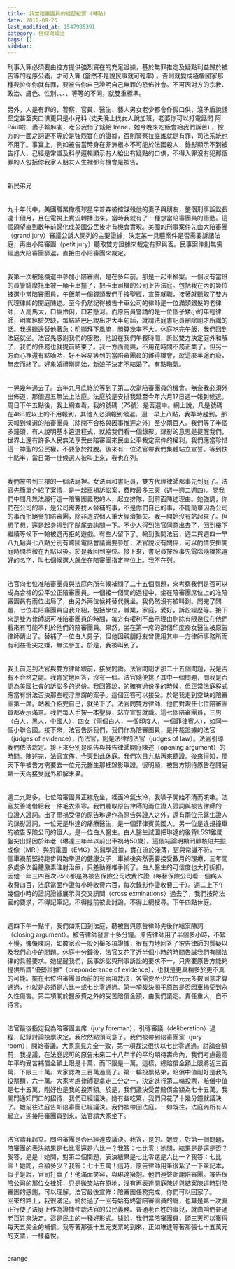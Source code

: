 ```yaml
---
title: 我當陪審團員的經歷紀實 (轉貼)
date: 2015-09-25
last_modified_at: 1547985391
category: 信仰與政治
tags: []
sidebar: 
---
```


<p>刑事入罪必須要由控方提供強烈實在的充足證據，基於無罪推定及疑點利益歸於被告等的程序公義，才可入罪 (當然不是說民事就可輕率) 。否則就變成極權國家那種我拉你你就有罪，要被告你自己證明自己無罪的恐佈社會。不可因對方的宗教、政治、膚色、性別、、、、等等的不同，就雙重標準。<br/><br/>另外，人是有罪的，警察、官員、醫生、藝人男女老少都會作假口供，沒矛盾說話堅定甚至夾口供更只是小兒科 (丈夫晚上找女人說加班，老婆你可以打電話問 阿Paul啦、妻子輸麻雀，老公我借了錢給 Irene，她今晚來吃飯會給我們訴苦) ，控方的一面之詞更不等於是強烈實在的證據，否則警察拉誰誰就是有罪，司法系統也不用了。事實上，例如被告當時身在非洲根本不可能於法國殺人、錄影顯示不到被告打人，己經是常識及科學邏輯顯示有人給出有疑點的口供，不得入罪沒有犯那個罪的人包括你我家人朋友人生裡都有機會是被告。<br/><!--more--><br/><br/>新民弟兄<br/><br/><br/>九十年代中，美國職業橄欖球星辛普森被控謀殺他的妻子與朋友，整個刑事訴訟長達十個月，且在電視上實況轉播出來。當時我就有了一種想當陪審團員的衝動。這個願望直到數年前歸化成美國公民後才有機會實現。美國的刑事案件先由大陪審團（grand jury）審議公訴人開列的主要證據，決定某一具體案件是否需要訴諸法庭，再由小陪審團（petit jury）聽取雙方證據來裁定有罪與否。民事案件則無需經過大陪審團篩選，直接由小陪審團來裁定。<br/><br/><br/>我第一次被隨機選中參加小陪審團，是在多年前。那是一起車禍案。一個沒有當班的員警騎摩托車被一輛卡車撞了，把卡車司機的公司上告法庭。包括我在內的幾位被選中當陪審團員，午飯前一個鐘頭我們手按聖經，宣誓就職，接著就聽取了雙方代理律師的開庭陳述。至今仍然記得被告卡車公司的律師是一位滿頭銀髮的老律師，人高馬大，口齒伶俐，口若懸河。而原告員警請的是一位個子矮小的年輕律師，明顯經驗欠缺，每結結巴巴說出才大半句話，就請法庭書記員刪除剛才所講的話。我邊聽邊替他著急：明顯拜下風嘛，勝算幾率不大。休庭吃完午飯，我們回到法庭就坐。法官先感謝我們的服務，他說在我們午餐時間，訴訟雙方決定庭外和解了，我們的任務也就提前結束了。我一方面高興，不用花時間不務正業了，但另一方面心裡還有點嘀咕，好不容易等到的當陪審團員的難得機會，就這麼半途而廢，無疾而終了。好象婚禮剛開始，新娘子決定不結婚了。有點晦氣。<br/><br/><br/>一晃幾年過去了。去年九月底終於等到了第二次當陪審團員的機會。無奈我必須外出佈道，那個週五無法上法庭。法庭於是安排我延至今年六月17日週一報到候選。周日下午五點後，我上網查看，我的號碼（75號）是否選中。網上說，凡是號碼在468或以上的不用報到，其他人必須報到候選。週一早上八點，我準時趕到。那天報到候選的陪審團員（除開不合格與因事推遲之外）至少兩百人。我們等了半個多鐘頭，有人說明基本遴選程式，就給我們看一個錄影。錄影的意思是提醒我們，世界上還有許多人民無法享受由陪審團來民主公平裁定案件的權利，我們應當珍惜這一神聖的公民權，不要急於推脫。後來有一位法官帶我們集體站立宣誓。等到快十點半，當日第一批候選人被叫上來，我也在列。<br/><br/><br/>我們被帶到三樓的一個法庭裡。女法官和書記員，雙方代理律師都事先到庭了。法官先簡單介紹了案情，是一起車禍訴訟案，費時最多三天（週一週二週四）。問我們中間凡無法履行這一陪審團義務的人，起立排隊，到前面陳述理由。她強調，你們在公司的事，是公司需要找人替補的事，不是你們自己的事，不能簡單因為公司的事而拒絕參加陪審團，除非造成個人重大經濟損失。我一開始沒有站起來了。但想了想，還是起身排到了隊尾去詢問一下。不少人得到法官同意出去了，回到樓下繼續等候下一輪被選再拒的遊戲。有些人留下了。輪到我問法官，週二與週四一早八九點與七八點分別有跨國電話會議需要參加，法官說沒有關係，可以酌情安排開庭時間稍微在九點以後。於是我回到座位。接下來，書記員按照事先電腦隨機挑選好的名字，叫七個候選人就坐在陪審團指定座位上。我不在列。<br/><br/><br/>法官向七位准陪審團員與法庭內所有候補問了二十五個問題，來考察我們是否可以成為合格的公平公正陪審團員。一個接一個問的過程中，坐在陪審團席位上的准陪審團員有兩位出局了，由另外兩位候補替代就坐。我仍然沒有被叫到。問完了問題，七位准陪審團員自我介紹，包括學位，職業，家庭，愛好，訴訟經歷等。接下來是雙方律師認可准陪審團員的時間，每方有權利不出示理由剔除有限幾位在他們看來有可能不利於他們的陪審團員。果然，坐在第一席的那個印度裔女醫生被原告律師請出了。替補了一位白人男子，但他因親朋好友曾使用其中一方律師事務所而有利益衝突之嫌，無法參加。於是，我被叫到了。<br/><br/><br/>我上前走到法官與雙方律師跟前，接受問詢。法官問剛才那二十五個問題，我是否有不合格之處。我肯定地回答，沒有一個。法官隨便挑了其中一個問題，問我是否認為美國社會的訴訟多的過份。我回答說，的確有過份多的時候，但正常法庭程式應當有辦法否決那些輕浮無謂的案子。這個回答可以接受。於是我走到空缺的陪審團第一席。站著介紹完自己，就坐下了。法官問雙方律師，他們對現任七位陪審團員都表示滿意。我們每人手按一本聖經，站立宣誓就職。這七個陪審團員，三男（白人，黑人，中國人），四女（兩個白人，一個印度人，一個菲律賓人），如同一個小聯合國。接下來，法官告訴我們，我們作為陪審團員，是仲裁證據的法官（judges of evidence），而法官，則是法律的法官（judges of law）。法官引導我們依法裁定。接下來分別是原告與被告律師開庭陳述（opening argument）的時間。陳述完，法官宣佈，今天到此休庭。我們次日九點再來聽證。後來得知，那天下午被告方需要去一位元元醫生那裡錄影取證。很明顯，被告方期待原告在開庭第一天內接受庭外和解未果。<br/><br/><br/>週二九點多，七位陪審團員正襟危坐，裡面冷氣太冷，我嗓子開始不清而咳嗽。法官友善地借給我一件毛衣禦寒。我們聽取原告律師的兩位證人證詞與被告律師的一位證人證詞。出了車禍受傷的原告琳達作為原告與證人之外，還有兩位元醫生證人的錄影證詞，一位元是琳達的痛療醫生，是一個菲律賓美國人，另一位是違規撞車的被告保險公司的證人，是一位白人醫生。白人醫生試圖把琳達的後背L5S1錐間盤突出歸因於年老（琳達三年半以前出車禍時50歲）。這個結論明顯罔顧核磁共振成像（MRI）與肌電圖（EMG）的醫學證據，實在流於淺薄，更與常識不符。一個車禍前堅持跑步與跆拳道的健康女子，車禍後突然需要接受數月的理療，三年間多處多次甾體激素注射治療，只差動脊椎手術了。白人醫生的可信度也大打折扣，因他一年三四百次95％都是為被告保險公司收費作證（每替保險公司看一個病人收費四百，法庭當面作證每小時收費六百，每次錄影作證收費三千）。週二上下午幾個小時的證詞證據展示與交叉訊問（cross exminations）過去了，我們按照法官的要求，不得記筆記，不得提前彼此討論，不得上網搜尋。下午四點休庭。<br/><br/><br/>週四下午一點半，我們如期回到法庭，聽被告與原告律師先後作結案陳詞（closing argument）。被告律師發言十多分鐘。原告律師用了半個多小時，不緊不慢，慷慨陳詞，如數家珍一般列舉多項證據，很有力地回答了被告律師的質疑以及我們心中的問題。休庭十分鐘後，法官又花了近半個小時的時間告誡我們有關法律的具體要求。她提醒我們，民事訴訟與刑事訴訟的要求不一，只需要原告方能夠提供所謂"優勢證據"（preponderance of evidence），也就是更真稍多於更不真的可能。擺在七位陪審團員面前的有兩項裁決，各需要至少六位元元多數同意才算通過，也就是必須是六比一或七比零通過。第一項裁決關乎原告是否因車禍受到永久性傷害。第二項關於醫療費之外的受苦賠償金額，由我們議定。責任重大，自不待言。<br/><br/><br/>法官最後指定我為陪審團主席（jury foreman），引導審議（deliberation）過程，記錄討論投票決定。我欣然點頭同意了。我們被帶到陪審團室（jury room），開始審議。大家意見完全一致，第一項裁決很快以七比零通過。討論金額前，我提議，在法庭認可的原告未來二十八年半的平均期待壽命內，我們考慮最高年平均受苦補償金額上限是十萬，而下限是一萬。這樣，總賠償金額上限將近三百萬，下限三十萬。大家認為三百萬過高了。第一輪投票結果，賠償中值剛好是我的投票額，六十萬。大家考慮律師要拿走三分之一，決定進行第二輪投票，賠償中值是七十五萬，剛好也是我的投票額。於是，我們議決受苦賠償金額為七十五萬。我開門通知門口的招待，我們已經議決。她有些吃驚，我們只花了十幾分鐘就議決了。她前往法庭告知陪審團已經議決。我們被帶回法庭。一如既往，法庭內所有人起立，迎接陪審團員到來。法官請大家坐下。<br/><br/><br/>法官請我起立。問陪審團是否已經達成議決。我答，是的。她問，對第一個問題，陪審團的表決結果是七比零還是六比一？我答：七比零！她問，結果是是還是否？我答，是是！她問，對第二個問題，表決結果是七比零還是六比一？我答：七比零！她問，金額多少？我答：七十五萬！這時，原告律師用筆很紮了一下筆記本，似乎是說，官司打贏了！他滿面笑容，與琳達擁抱。他們連聲謝謝陪審團。被告保險公司的那位女律師，只是微笑站在原地，沒有再表達開庭陳述與結案陳述時對陪審團的感謝，可以理解。法官最後宣佈：陪審團任務完成，你們可以回家了。 <br/>回來的路上，我很滿足。終於過了一回有始有終當陪審團員的癮，也算是第一次真正行使了法庭上作為證據仲裁法官的公民義務。普通老百姓的事兒，就由咱們普通老百姓來決定。這是民主的一種好形式。據說，我們當陪審團員，頭三天可以獲得每天五美金的補償。我等著那張十五元支票的到來，正如琳達等著那張七十五萬元的支票，一樣喜悅。 <br/><br/><br/>orange<br/>
</p>